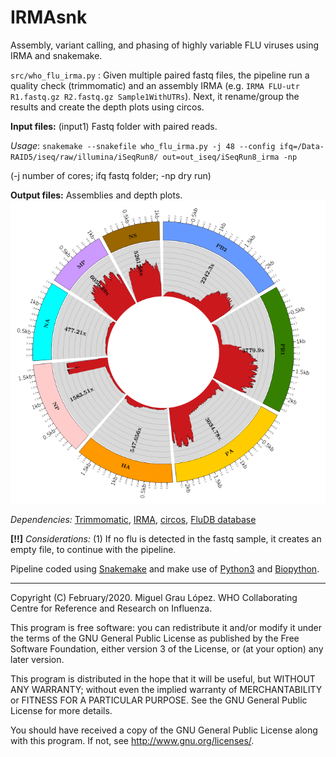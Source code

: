 # IRMAsnk
Assembly, variant calling, and phasing of highly variable FLU viruses using IRMA and snakemake.

`src/who_flu_irma.py` : Given multiple paired fastq files, the pipeline run a quality check (trimmomatic) and an assembly IRMA (e.g. `IRMA FLU-utr R1.fastq.gz R2.fastq.gz Sample1WithUTRs`). Next, it rename/group the results and create the depth plots using circos. 

**Input files:** (input1) Fastq folder with paired reads.

_Usage_:
`snakemake --snakefile who_flu_irma.py -j 48 --config ifq=/Data-RAID5/iseq/raw/illumina/iSeqRun8/ out=out_iseq/iSeqRun8_irma -np`

(-j number of cores; ifq fastq folder; -np dry run)

**Output files:** Assemblies and depth plots.
![](img/circos_example.png)

_Dependencies:_ [Trimmomatic](http://www.usadellab.org/cms/?page=trimmomatic), [IRMA](https://wonder.cdc.gov/amd/flu/irma/irma.html), [circos](http://circos.ca/), [FluDB database](https://www.ncbi.nlm.nih.gov/genomes/FLU/Database/nph-select.cgi?go=database)

**[!!]** _Considerations:_ (1) If no flu is detected in the fastq sample, it creates an empty file, to continue with the pipeline.

Pipeline coded using [Snakemake](https://snakemake.readthedocs.io/en/stable/) and make use of [Python3](https://www.python.org/) and [Biopython](https://biopython.org/).


----------------------------

Copyright (C) February/2020. Miguel Grau López. WHO Collaborating Centre for Reference and Research on Influenza.

This program is free software: you can redistribute it and/or modify
it under the terms of the GNU General Public License as published by
the Free Software Foundation, either version 3 of the License, or
(at your option) any later version.

This program is distributed in the hope that it will be useful,
but WITHOUT ANY WARRANTY; without even the implied warranty of
MERCHANTABILITY or FITNESS FOR A PARTICULAR PURPOSE.  See the
GNU General Public License for more details.

You should have received a copy of the GNU General Public License
along with this program.  If not, see <http://www.gnu.org/licenses/>.
